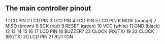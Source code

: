 ## The main controller pinout

1   LCD PIN
2   LCD PIN
3   LCD PIN
4   LCD PIN
5   LCD PIN
6   MOSI (orange)
7   MISO (brown)
8   SCK (red)
9   RESET (green)
10  VCC (white)
11  GND (black)
12
13
14
15
16
17  LCD PIN
18  BUZZER?             23  CLOCK (RX/TX)
19                      22  CLOCK (RX/TX)
20  LCD PIN             21  BUTTON

